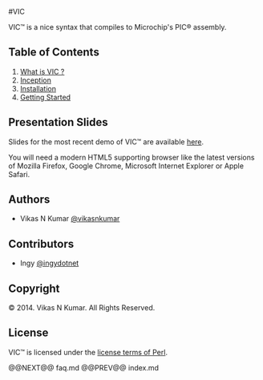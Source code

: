 #VIC

VIC&trade; is a nice syntax that compiles to Microchip's PIC&reg; assembly.

## Table of Contents

1. [What is VIC ?](faq.html)
1. [Inception](inception.html)
1. [Installation](install.html)
1. [Getting Started](gettingstarted.html)

## Presentation Slides

Slides for the most recent demo of VIC&trade; are available
[here](presentations/index.html).

You will need a modern HTML5 supporting
browser like the latest versions of Mozilla Firefox, Google Chrome,
Microsoft Internet Explorer or Apple Safari.

## Authors

- Vikas N Kumar [@vikasnkumar](https://github.com/vikasnkumar/)

## Contributors

- Ingy [@ingydotnet](https://github.com/ingydotnet/)

## Copyright

&copy; 2014. Vikas N Kumar. All Rights Reserved.

## License

VIC&trade; is licensed under the [license terms of
Perl](http://dev.perl.org/licenses/).

@@NEXT@@ faq.md @@PREV@@ index.md
